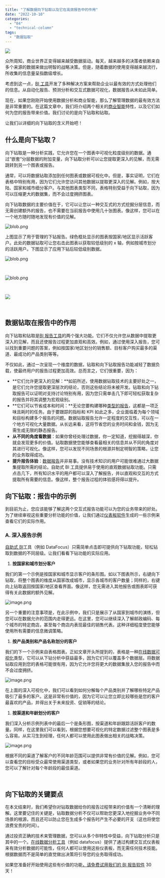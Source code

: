 ```yaml
---
title: "了解数据向下钻取以及它在高效报告中的作用"
date: "2022-10-10"
categories: 
  - "04"
  - "technical-column"
tags: 
  - "数据钻取"
---
```


![](images/1660747008-封面-3.jpg)

众所周知，商业世界正变得越来越受数据驱动。每天，越来越多的决策者依赖来自多个来源的数据来做出明智的战略决策。但是，随着数据的使用变得越来越流行，所收集的信息量呈指数级增长。

考虑到这一点，[BI 工具](https://www.datafocus.ai/infos/best-bi-tools-software-review-list)开发了多种解决方案来帮助企业以最有效的方式处理他们的信息。从自动化报告、预测分析和交互式数据可视化，数据报告从未如此简单。

现在，如果您刚刚开始使用数据分析和商业智能，那么了解管理数据的最有效方法是非常重要的。在这篇文章中，我们将介绍两个相关的[商业智能](https://www.datafocus.ai/infos/business-intelligence-features)特性，以及它们如何为您的报告带来价值。我们讨论的是向下钻取和钻取。

让我们以详细的向下钻取的含义开始吧！

## 什么是向下钻取？

向下钻取是一种分析实践，它允许您在一个图表中可视化粒度级别的数据。通过“嵌套”分层数据的附加变量，向下钻取分析可以让您提取更深入的见解，而无需跳转到另一个图表或报告。

通常，可以将数据钻取添加到任何图表或数据可视化中。但是，事实证明，它们在表格中特别有用，因为它们允许您访问其他数据以提取更深入的见解。例如，按大陆、国家和城市细分客户。与其他图表类型不同，表格特别受益于向下钻取，因为可以压缩更大的数据集，而不会过度拥挤图表。

向下钻取数据的主要价值在于，它可以让您以一种交互式的方式挖掘分层信息，而无需创建额外的报告，也不需要在当前报告中使用几十张图表。像这样，您可以在一个地方随时随地发现有价值的见解。

![blob.png](images/1665386001-blob-png-1.png)

上图显示了用于管理的下钻报告。绿色框处显示的图表按国家/地区显示活跃客户。此处的数据钻取可让您右击此图表以获取较低级别的 x 轴，例如按城市划分的活跃用户。下图显示了应用下钻后较低级别数据。

![blob.png](images/1665386003-blob-png.png)

 

![blob.png](images/1665386005-blob-png.png)

 

![](images/1665387132-1665386007-blob-png-1024x472.png)

 

## 数据钻取在报告中的作用

向下钻取和钻取是[BI 报告工具](https://www.datafocus.ai/infos/bi-reporting)的两个强大功能。它们不仅允许您从数据中提取更深入的见解，而且还使报告过程更加直观和高效。例如，通过使用深入报告，您可以找到重要问题的答案，例如按国家/地区划分的销售额、目标客户购买最多的渠道、最成功的产品类别等等。

不仅如此，通过一次呈现一个维度的数据，钻取和向下钻取报告功能减轻了数据负载，使最终用户的报告过程更加高效。总而言之，它们很重要，因为：

- **它们允许更深入的见解：**如前所述，使用数据钻取技术的主要好处之一，是它们允许您提取更深层次的结论，否则这些结论将未被开发。钻取和向下钻取报告可以证明对支持讨论特别有用，因为您只需单击几下即可轻松获取复杂的报告并将其调整为宏观级别。
- **它们可以节省成本和时间：**无论您要构建哪种[类型的报告](https://www.datafocus.ai/infos/types-of-reports-examples)，这都是一项乏味且耗时的任务。由于要跟踪的指标和 KPI 如此之多，企业面临着为每个领域和目标构建多个报告的问题。数据钻取报告允许一定程度的交互性，可以在一个地方可视化大量数据。从长远来看，这将节省您的业务时间和金钱，因为无需生成无限的静态报告。
- **从不同的角度看数据**：如果你曾经处理过数据，你一定知道，挖掘得越深，你就会发现更多的价值。钻取数据使您能够查看最相关的信息并从不同的角度对其进行可视化。像这样，您可以发现不同场景的根源并制定明智的策略，让您的业务取得成功。
- **提升报告体验**：[数据报告](https://www.datafocus.ai/infos/data-report-examples)并非易事。没有技术知识的用户可能很难通过大数据集提取所需的结论。自助式 BI 工具提供易于使用的直观数据钻取功能。只需点击几下，所有知识水平的用户都可以深入了解报告，并以直观和交互的方式提取所有需要的信息。像这样，整个报告过程的体验感将得以提升。

## 向下钻取：报告中的示例

到目前为止，您应该能够了解这两个交互式报告功能可以为您的业务带来的好处。为了继续审视这些重要分析功能的价值，让我们通过[仪表板软件](https://www.datafocus.ai/infos/best-dashboard-software-features)生成的一些示例来查看它们的实际作用。

### A. 深入报告示例

[自助式 BI](https://www.datafocus.ai/infos/self-service-bi-tools)工具（例如 DataFocus）只需简单点击即可提供向下钻取功能，轻松钻取到数据的不同层级。让我们看看下钻功能的实际应用。

1. **按国家和城市划分客户**

我们的第一个示例是按国家和城市显示客户的条形图。如以下图表所示，右键向下钻取，将整个图表的维度从国家改成城市，显示各城市的客户数量；同样的，右键向上钻取返回按国家/地区查看界面。像这样，您无需进入其他报告或图表即可获得有关此数据的额外见解。

![image.png](images/1665386009-image-png.png)

另一个重要的注意事项是，在此示例中，我们只是展示了从国家到城市的演练，但您可以在数据允许的范围内走得更远。在这里，您可以继续深入了解邮政编码、每个城市的特定商店，甚至每个商店内表现最佳的销售代表。这种详细程度使您能够使用所有需要的信息微调策略。

1. **按产品类别和产品名称划分的客户**

我们的下一个示例来自表格图表。正如文章开头所提到的，表格是一种[在线数据可视化](https://www.datafocus.ai/infos/data-visualization-tools)类型，它可以从下钻分析中获益最多，因为它们可以覆盖多个数据层。将数据钻取应用到您的表格可能很有用，因为它允许您将更大的数据集放入您的报告中而不会过度拥挤。

![image.png](images/1665386010-image-png.png)

在上面的深入可视化中，我们可以看到如何分解每个产品类别并了解哪些特定产品吸引了最多的客户。这是非常有价值的，因为它可以让您立即比较哪些是您的客户最喜欢的产品，并得出关于未来投资、促销等的结论。

1. **按渠道和年龄划分的客户**

我们深入分析示例列表中的最后一个是条形图，按渠道和年龄跟踪活跃客户的数量。同样，在这里我们可以看到，根据您想要可视化的特定数据过滤整个图表是多么容易。从实习生到经理，任何人都可以使用此图表做出相关的战略决策。

![image.png](images/1665386011-image-png.png)

根据不同的渠道了解客户的不同年龄范围可以提供非常有价值的见解。例如，您可以查看您的目标受众最常使用渠道类型，或者如果您的业务针对所有年龄段的人，您可以了解针对每个年龄段的最佳渠道。

 

## 向下钻取的关键要点

在本文结束时，我们希望你对钻取数据给你的报告过程带来的价值有一个清晰的理解。这里要记住的关键是，钻取数据分析不仅可以帮助您更深入地挖掘业务中不同场景的根源，而且还可以防止您在生成多个报告时产生不必要的开支（这也将使您浪费宝贵的时间）。

通过投资正确的技术来管理数据，您可以从多个BI特性中受益，向下钻取分析只是其中的一个。[在线数据分析工具](https://www.datafocus.ai/infos/data-analysis-tools)（例如 datafocus）提供了通过构建交互式仪表板来有效分析数据的可能性，任何人都可以使用这些仪表板，而无需任何技术技能。根据数据而不是简单的直觉做出决策将引导您的业务取得成功。

如果您准备好开始使用这些有价值的功能[，请免费试用我们的 BI 报告软件](https://www.datafocus.ai/console/) 30天！
